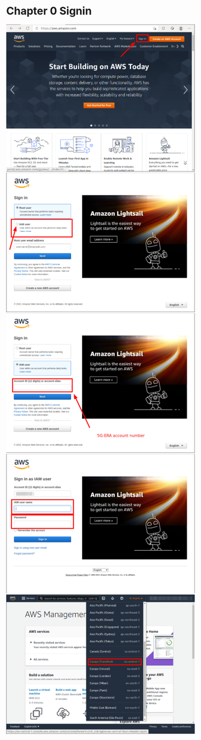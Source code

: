 # Chapter 0 Signin

<img src="00-signin-00.png" />
<img src="00-signin-01.png" />
<img src="00-signin-02.png" />
<img src="00-signin-03.png" />
<img src="00-signin-04.png" />